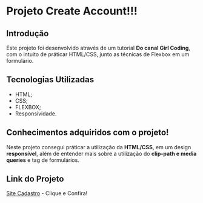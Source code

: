 # Projeto Create Account!!!

## Introdução

Este projeto foi desenvolvido através de um tutorial **Do canal Girl Coding**, com o intuito de práticar HTML/CSS, junto as técnicas de Flexbox em um formulário. 

## Tecnologias Utilizadas 

- HTML;
- CSS;
- FLEXBOX;
- Responsividade.
  
## Conhecimentos adquiridos com o projeto!

Neste projeto consegui práticar a utilização da **HTML/CSS**, em um design **responsível**, além de entender mais sobre a utilização do **clip-path e media queries** e tag de formulários. 

## Link do Projeto

[Site Cadastro](https://pagina-cadastro-html.netlify.app/) - Clique e Confira!
